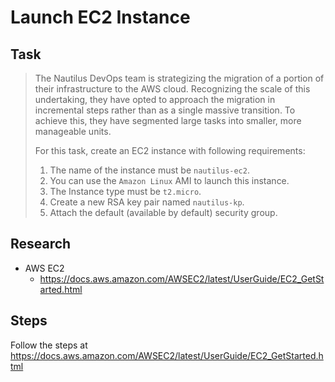 # Launch EC2 Instance

## Task

> The Nautilus DevOps team is strategizing the migration of a portion of their infrastructure to the AWS cloud. Recognizing the scale of this undertaking, they have opted to approach the migration in incremental steps rather than as a single massive transition. To achieve this, they have segmented large tasks into smaller, more manageable units.
>
> For this task, create an EC2 instance with following requirements:
> 1. The name of the instance must be `nautilus-ec2`.
> 2. You can use the `Amazon Linux` AMI to launch this instance.
> 3. The Instance type must be `t2.micro`.
> 4. Create a new RSA key pair named `nautilus-kp`.
> 5. Attach the default (available by default) security group.

## Research

* AWS EC2
  * https://docs.aws.amazon.com/AWSEC2/latest/UserGuide/EC2_GetStarted.html

## Steps

Follow the steps at https://docs.aws.amazon.com/AWSEC2/latest/UserGuide/EC2_GetStarted.html
